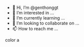 - 👋 Hi, I’m @genthonggt
- 👀 I’m interested in ...
- 🌱 I’m currently learning ...
- 💞️ I’m looking to collaborate on ...
- 📫 How to reach me ...

<!---
genthonggt/genthonggt is a ✨ special ✨ repository because its `README.md` (this file) appears on your GitHub profile.
You can click the Preview link to take a look at your changes.
--->
color a
